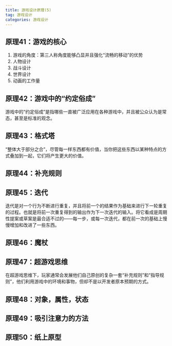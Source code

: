 ```yaml
---
title: 游戏设计原理(5)
tag: 游戏设计
categories: 游戏设计
---
```

## 原理41：游戏的核心
1. 游戏的角度：第三人称角度能够凸显并且强化“流畅的移动”的优势  
2. 人物设计  
3. 战斗设计  
4. 世界设计  
5. 动画的工作量

## 原理42：游戏中的“约定俗成”
游戏中的“约定俗成”是指哪些一直被广泛应用在各种游戏中，并且被公众认为是常态，甚至是标准的观念。

## 原理43：格式塔
“整体大于部分之合”，尽管每一样东西都有价值，当你把这些东西以某种特点的方式叠加到一起，它们将产生更大的价值。

## 原理44：补充规则

## 原理45：迭代
迭代是对一个行为不断进行重复，并且将前一个的结果作为基础来进行下一轮重复的过程。也就是将前一次重复得到的输出作为下一次迭代的输入。将它看成是周期性提案或草案是最合适不过的——每一步，或每一次迭代，都在前一次的基础上慢慢增加和改进了一些东西。

## 原理46：魔杖

## 原理47：超游戏思维
在超游戏思维下，玩家通常会发展他们自己原创的复杂一套“补充规则”和“指导规则”，他们利用游戏中的环境和事物，但却不是以开发者原本预期的方式。

## 原理48：对象，属性，状态

## 原理49：吸引注意力的方法

## 原理50：纸上原型